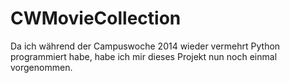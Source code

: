 # CWMovieCollection

Da ich während der Campuswoche 2014 wieder vermehrt Python programmiert habe, habe ich mir dieses Projekt nun noch einmal vorgenommen.
